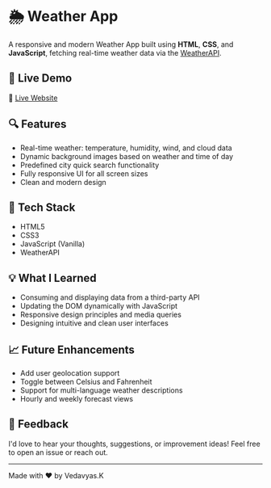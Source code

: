 # 🌦️ Weather App

A responsive and modern Weather App built using **HTML**, **CSS**, and **JavaScript**, fetching real-time weather data via the [WeatherAPI](https://www.weatherapi.com/).

## 🚀 Live Demo

🔗 [Live Website](https://vedavyas06.github.io/weather-app/)  

## 🔍 Features

- Real-time weather: temperature, humidity, wind, and cloud data  
- Dynamic background images based on weather and time of day  
- Predefined city quick search functionality  
- Fully responsive UI for all screen sizes  
- Clean and modern design

## 🔧 Tech Stack

- HTML5  
- CSS3  
- JavaScript (Vanilla)  
- WeatherAPI

## 💡 What I Learned

- Consuming and displaying data from a third-party API  
- Updating the DOM dynamically with JavaScript  
- Responsive design principles and media queries  
- Designing intuitive and clean user interfaces

## 📈 Future Enhancements

- Add user geolocation support  
- Toggle between Celsius and Fahrenheit  
- Support for multi-language weather descriptions  
- Hourly and weekly forecast views

## 🙌 Feedback

I'd love to hear your thoughts, suggestions, or improvement ideas! Feel free to open an issue or reach out.

---

Made with ❤️ by Vedavyas.K

